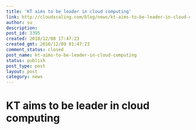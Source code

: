 ```yaml
---
title: 'KT aims to be leader in cloud computing'
link: http://cloudscaling.com/blog/news/kt-aims-to-be-leader-in-cloud-computing/
author: su
description: 
post_id: 3395
created: 2010/12/08 17:47:23
created_gmt: 2010/12/09 01:47:23
comment_status: closed
post_name: kt-aims-to-be-leader-in-cloud-computing
status: publish
post_type: post
layout: post
category: news
---
```


# KT aims to be leader in cloud computing

